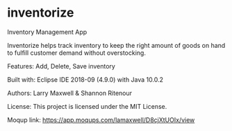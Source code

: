 # inventorize
Inventory Management App

Inventorize helps track inventory to keep the right amount of goods on hand to fulfill customer demand without overstocking.

Features: Add, Delete, Save inventory

Built with: Eclipse IDE 2018-09 (4.9.0) with Java 10.0.2

Authors: Larry Maxwell & Shannon Ritenour

License: This project is licensed under the MIT License.

Moqup link: https://app.moqups.com/lamaxwell/D8cjXtUOIx/view